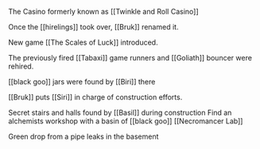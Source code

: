 The Casino formerly known as [[Twinkle and Roll Casino]]

Once the [[hirelings]] took over, [[Bruk]] renamed it.

New game [[The Scales of Luck]] introduced.

The previously fired [[Tabaxi]] game runners and [[Goliath]] bouncer were rehired.

[[black goo]] jars were found by [[Biri]] there

[[Bruk]] puts [[Siri]] in charge of construction efforts.

Secret stairs and halls found by [[Basil]] during construction
Find an alchemists workshop with a basin of [[black goo]] 
[[Necromancer Lab]]

Green drop from a pipe leaks in the basement